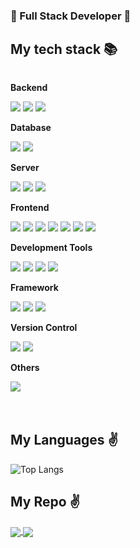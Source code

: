 

<h3> 🤗 Full Stack Developer 🤗 </h3>


<h2> My tech stack 📚 </h2>

<div style="display:flex; flex-direction:column; align-items:flex-start;">
    <!-- Backend -->
    <p><strong>Backend</strong></p>
    <div>
        <img src="https://img.shields.io/badge/Java-007396?style=for-the-badge&logo=Java&logoColor=white"> 
        <img src="https://img.shields.io/badge/node.js-339933?style=for-the-badge&logo=Node.js&logoColor=white">
        <img src="https://img.shields.io/badge/python-3776AB?style=for-the-badge&logo=python&logoColor=white"> 
    </div>
    <!-- Database -->
    <p><strong>Database</strong></p>
    <div>
        <img src="https://img.shields.io/badge/oracle-F80000?style=for-the-badge&logo=oracle&logoColor=white"> 
        <img src="https://img.shields.io/badge/mysql-4479A1?style=for-the-badge&logo=mysql&logoColor=white"> 
    </div>
    <!-- Server -->
    <p><strong>Server</strong></p>
    <div>
        <img src="https://img.shields.io/badge/linux-FCC624?style=for-the-badge&logo=linux&logoColor=black"> 
        <img src="https://img.shields.io/badge/apache tomcat-F8DC75?style=for-the-badge&logo=apachetomcat&logoColor=black">
        <img src="https://img.shields.io/badge/Amazon AWS-232F3E?style=for-the-badge&logo=amazon aws&logoColor=white"> 
    </div>
    <!-- Frontend -->
    <p><strong>Frontend</strong></p>
    <div>
        <img src="https://img.shields.io/badge/html5-E34F26?style=for-the-badge&logo=html5&logoColor=white"> 
        <img src="https://img.shields.io/badge/css-1572B6?style=for-the-badge&logo=css3&logoColor=white"> 
        <img src="https://img.shields.io/badge/javascript-F7DF1E?style=for-the-badge&logo=javascript&logoColor=black"> 
        <img src="https://img.shields.io/badge/bootstrap-7952B3?style=for-the-badge&logo=bootstrap&logoColor=white">
        <img src="https://img.shields.io/badge/jquery-0769AD?style=for-the-badge&logo=jquery&logoColor=white">
        <img src="https://img.shields.io/badge/Ajax-00758F?style=for-the-badge&logo=ajax&logoColor=white">
        <img src="https://img.shields.io/badge/vue.js-4FC08D?style=for-the-badge&logo=vue.js&logoColor=white"> 
    </div>
    <p><strong>Development Tools</strong></p>
      <div>
          <img src="https://img.shields.io/badge/IntelliJ IDEA-000000?style=for-the-badge&logo=intellij-idea&logoColor=white">
          <img src="https://img.shields.io/badge/Visual Studio Code-007ACC?style=for-the-badge&logo=visual-studio-code&logoColor=white">
          <img src="https://img.shields.io/badge/Visual Studio-5C2D91?style=for-the-badge&logo=visual-studio&logoColor=white">
          <img src="https://img.shields.io/badge/Eclipse IDE-2C2255?style=for-the-badge&logo=eclipse-ide&logoColor=white">
      </div>
      <!-- Framework -->
      <p><strong>Framework</strong></p>
      <div>
          <img src="https://img.shields.io/badge/Spring-6DB33F?style=for-the-badge&logo=spring&logoColor=white">
          <img src="https://img.shields.io/badge/Spring Boot-6DB33F?style=for-the-badge&logo=spring-boot&logoColor=white">
          <img src="https://img.shields.io/badge/Bootstrap-7952B3?style=for-the-badge&logo=bootstrap&logoColor=white">
      </div>
      <!-- Version Control -->
      <p><strong>Version Control</strong></p>
      <div>
          <img src="https://img.shields.io/badge/Git-F05032?style=flat-square&logo=git&logoColor=white">
          <img src="https://img.shields.io/badge/GitHub-181717?style=flat-square&logo=github&logoColor=white">
      </div>
    <!-- Others -->
    <p><strong>Others</strong></p>
    <div>
        <img src="https://img.shields.io/badge/Andoid Studio-3DDC84?style=for-the-badge&logo=android studio&logoColor=white">
</div><br>
</div>
<br/>

<h2> My Languages ✌️ </h2>
<div align=left> 

![Top Langs](https://github-readme-stats.vercel.app/api/top-langs/?username=cnsejr2&layout=compact&theme=merko)


</div>

<h2> My Repo ✌️ </h2>
<p align="left">
  <a href="https://github.com/cnsejr2/BOARD">
    <img align="center" src="https://github-readme-stats.vercel.app/api/pin/?username=cnsejr2&repo=BOARD" />
  </a>
  <a href="https://github.com/cnsejr2/coding">
    <img align="center" src="https://github-readme-stats.vercel.app/api/pin/?username=cnsejr2&repo=coding" />
  </a>
</p>

<!--
**cnsejr2/cnsejr2** is a ✨ _special_ ✨ repository because its `README.md` (this file) appears on your GitHub profile.

Here are some ideas to get you started:

- 🔭 I’m currently working on ...
- 🌱 I’m currently learning ...
- 👯 I’m looking to collaborate on ...
- 🤔 I’m looking for help with ...
- 💬 Ask me about ...
- 📫 How to reach me: ...
- 😄 Pronouns: ...
- ⚡ Fun fact: ...
-->
